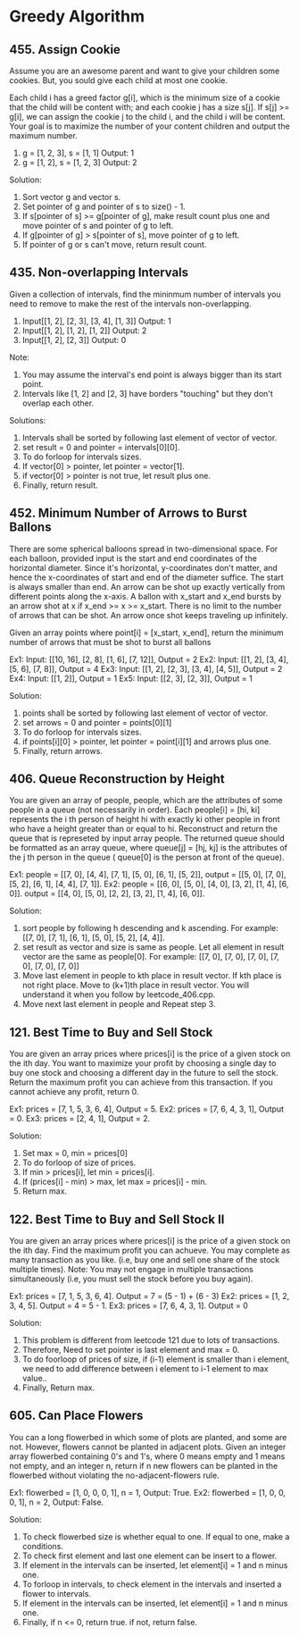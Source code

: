 # Greedy Algorithm

## 455. Assign Cookie

Assume you are an awesome parent and want to give your children some cookies.
But, you sould give each child at most one cookie.

Each child i has a greed factor g[i], which is the minimum size of a cookie
that the child will be content with; and each cookie j has a size s[j].
If s[j] >= g[i], we can assign the cookie j to the child i, and the child i
will be content. Your goal is to maximize the number of your content children
and output the maximum number.

1. g = [1, 2, 3], s = [1, 1]  Output: 1
2. g = [1, 2], s = [1, 2, 3]  Output: 2

Solution:
1. Sort vector g and vector s.
2. Set pointer of g and pointer of s to size() - 1.
3. If s[pointer of s] >= g[pointer of g], make result count plus one and move
   pointer of s and pointer of g to left.
4. If g[pointer of g] > s[pointer of s], move pointer of g to left.
5. If pointer of g or s can't move, return result count.

## 435. Non-overlapping Intervals

Given a collection of intervals, find the mininmum number of intervals you need
to remove to make the rest of the intervals non-overlapping.

1. Input[[1, 2], [2, 3], [3, 4], [1, 3]]  Output: 1
2. Input[[1, 2], [1, 2], [1, 2]]  Output: 2
3. Input[[1, 2], [2, 3]] Output: 0

Note:
1. You may assume the interval's end point is always bigger than its start point.
2. Intervals like [1, 2] and [2, 3] have borders "touching" but they don't
   overlap each other.

Solutions:
1. Intervals shall be sorted by following last element of vector of vector.
2. set result = 0 and pointer = intervals[0][0].
3. To do forloop for intervals sizes.
4. If vector[0] > pointer, let pointer = vector[1].
5. if vector[0] > pointer is not true, let result plus one.
6. Finally, return result.

## 452. Minimum Number of Arrows to Burst Ballons

There are some spherical balloons spread in two-dimensional space. For each
balloon, provided input is the start and end coordinates of the horizontal
diameter. Since it's horizontal, y-coordinates don't matter, and hence the
x-coordinates of start and end of the diameter suffice. The start is always
smaller than end. An arrow can be shot up exactly vertically from different
points along the x-axis. A ballon with x_start and x_end bursts by an arrow
shot at x if x_end >= x >= x_start. There is no limit to the number of arrows
that can be shot. An arrow once shot keeps traveling up infinitely.

Given an array points where point[i] = [x_start, x_end], return the minimum
number of arrows that must be shot to burst all ballons

Ex1: Input: [[10, 16], [2, 8], [1, 6], [7, 12]], Output = 2
Ex2: Input: [[1, 2], [3, 4], [5, 6], [7, 8]], Output = 4
Ex3: Input: [[1, 2], [2, 3], [3, 4], [4, 5]], Output = 2
Ex4: Input: [[1, 2]], Output = 1
Ex5: Input: [[2, 3], [2, 3]], Output = 1

Solution:
1. points shall be sorted by following last element of vector of vector.
2. set arrows = 0 and pointer = points[0][1]
3. To do forloop for intervals sizes.
4. if points[i][0] > pointer, let pointer = point[i][1] and arrows plus one.
5. Finally, return arrows.

## 406. Queue Reconstruction by Height

You are given an array of people, people, which are the attributes of some
people in a queue (not necessarily in order). Each people[i] = [hi, ki]
represents the i th person of height hi with exactly ki other people in
front who have a height greater than or equal to hi.
Reconstruct and return the queue that is represeted by input array people.
The returned queue should be formatted as an array queue, where
queue[j] = [hj, kj] is the attributes of the j th person in the queue (
queue[0] is the person at front of the queue).

Ex1: people = [[7, 0], [4, 4], [7, 1], [5, 0], [6, 1], [5, 2]],
     output = [[5, 0], [7, 0], [5, 2], [6, 1], [4, 4], [7, 1]].
Ex2: people = [[6, 0], [5, 0], [4, 0], [3, 2], [1, 4], [6, 0]].
     output = [[4, 0], [5, 0], [2, 2], [3, 2], [1, 4], [6, 0]].

Solution:
1. sort people by following h descending and k ascending. For example:
   [[7, 0], [7, 1], [6, 1], [5, 0], [5, 2], [4, 4]].
2. set result as vector and size is same as people. Let all element in
   result vector are the same as people[0]. For example:
   [[7, 0], [7, 0], [7, 0], [7, 0], [7, 0], [7, 0]]
3. Move last element in people to kth place in result vector. If kth
   place is not right place. Move to (k+1)th place in result vector.
   You will understand it when you follow by leetcode_406.cpp. 
4. Move next last element in people and Repeat step 3. 

## 121. Best Time to Buy and Sell Stock

You are given an array prices where prices[i] is the price of a given stock
on the ith day.
You want to maximize your profit by choosing a single day to buy one stock and
choosing a different day in the future to sell the stock.
Return the maximum profit you can achieve from this transaction. If you cannot
achieve any profit, return 0.

Ex1: prices = [7, 1, 5, 3, 6, 4], Output = 5.
Ex2: prices = [7, 6, 4, 3, 1], Output = 0.
Ex3: prices = [2, 4, 1], Output = 2.

Solution:
1. Set max = 0, min = prices[0]
2. To do forloop of size of prices.
3. If min > prices[i], let min = prices[i].
4. If (prices[i] - min) > max, let max = prices[i] - min.
5. Return max.

## 122. Best Time to Buy and Sell Stock II

You are given an array prices where prices[i] is the price of a given stock
on the ith day.
Find the maximum profit you can achueve. You may complete as many transaction
as you like. (i.e, buy one and sell one share of the stock multiple times).
Note: You may not engage in multiple transactions simultaneously (i.e, you
must sell the stock before you buy again).

Ex1: prices = [7, 1, 5, 3, 6, 4]. Output = 7 = (5 - 1) + (6 - 3)
Ex2: prices = [1, 2, 3, 4, 5]. Output = 4 = 5 - 1.
Ex3: prices = [7, 6, 4, 3, 1]. Output = 0

Solution:
1. This problem is different from leetcode 121 due to lots of transactions.
2. Therefore, Need to set pointer is last element and max = 0.
3. To do foorloop of prices of size, if (i-1) element is smaller than i element,
   we need to add difference between i element to i-1 element to max value..
4. Finally, Return max.

## 605. Can Place Flowers

You can a long flowerbed in which some of plots are planted, and some are not.
However, flowers cannot be planted in adjacent plots.
Given an integer array flowerbed containing 0's and 1's, where 0 means empty
and 1 means not empty, and an integer n, return if n new flowers can be
planted in the flowerbed without violating the no-adjacent-flowers rule.

Ex1: flowerbed = [1, 0, 0, 0, 1], n = 1, Output: True.
Ex2: flowerbed = [1, 0, 0, 0, 1], n = 2, Output: False.

Solution:
1. To check flowerbed size is whether equal to one. If equal to one, make a
   conditions.
2. To check first element and last one element can be insert to a flower.
3. If element in the intervals can be inserted, let element[i] = 1 and
   n minus one.
4. To forloop in intervals, to check element in the intervals and inserted
   a flower to intervals.
5. If element in the intervals can be inserted, let element[i] = 1 and
   n minus one.
6. Finally, if n <= 0, return true. if not, return false.
